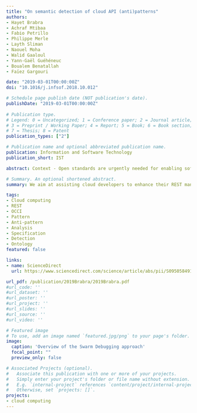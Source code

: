 ```yaml
---
title: "On semantic detection of cloud API (anti)patterns"
authors:
- Hayet Brabra
- Achraf Mtibaa
- Fabio Petrillo
- Philippe Merle
- Layth Sliman
- Naouel Moha
- Walid Gaaloul
- Yann-Gaël Guéhéneuc
- Boualem Benatallah
- Faïez Gargouri

date: "2019-03-01T00:00:00Z"
doi: "10.1016/j.infsof.2018.10.012"

# Schedule page publish date (NOT publication's date).
publishDate: "2019-03-01T00:00:00Z"
 
# Publication type.
# Legend: 0 = Uncategorized; 1 = Conference paper; 2 = Journal article;
# 3 = Preprint / Working Paper; 4 = Report; 5 = Book; 6 = Book section;
# 7 = Thesis; 8 = Patent
publication_types: ["2"]

# Publication name and optional abbreviated publication name.
publication: Information and Software Technology
publication_short: IST

abstract: Context - Open standards are urgently needed for enabling software interoperability in Cloud Computing. Open Cloud Computing Interface (OCCI) provides a set of best design principles to create interoperable REST management APIs. Although OCCI is the only standard addressing the management of any kind of cloud resources, it does not support a range of best principles related to REST design. This often worsens REST API quality by decreasing their understandability and reusability. Objective - We aim at assisting cloud developers to enhance their REST management APIs by providing a compliance evaluation of OCCI and REST best principles and a recommendation support to comply with these principles. Method - First, we leverage patterns and anti-patterns to drive respectively the good and poor practices of OCCI and REST best principles. Then, we propose a semantic-based approach for defining and detecting REST and OCCI (anti)patterns and providing a set of correction recommendations to comply with both REST and OCCI best principles. We validated this approach by applying it on cloud REST APIs and evaluating its accuracy, usefulness and extensibility. Results - We found that our approach accurately detects OCCI and REST(anti)patterns and provides useful recommendations. According to the compliance results, we reveal that there is no widespread adoption of OCCI principles in existing APIs. In contrast, these APIs have reached an acceptable level of maturity regarding REST principles. Conclusion - Our approach provides an effective and extensible technique for defining and detecting OCCI and REST (anti)patterns in Cloud REST APIs. Cloud software developers can benefit from our approach and defined principles to accurately evaluate their APIs from OCCI and REST perspectives. This contributes in designing interoperable, understandable, and reusable Cloud management APIs. Thank to the compliance analysis and the recommendation support, we also contribute to improving these APIs, which make them more straightforward.

# Summary. An optional shortened abstract.
summary: We aim at assisting cloud developers to enhance their REST management APIs by providing a compliance evaluation of OCCI and REST best principles and a recommendation support to comply with these principles.

tags:
- Cloud computing
- REST
- OCCI
- Pattern
- Anti-pattern
- Analysis
- Specification
- Detection
- Ontology
featured: false

links:
- name: ScienceDirect
  url: https://www.sciencedirect.com/science/article/abs/pii/S095058491830226X

url_pdf: /publication/2019Brabra/2019Brabra.pdf
#url_code: ''
#url_dataset: ''
#url_poster: ''
#url_project: ''
#url_slides: ''
#url_source: ''
#url_video: ''

# Featured image
# To use, add an image named `featured.jpg/png` to your page's folder. 
image:
  caption: 'Overview of the Swarm Debugging approach'
  focal_point: ""
  preview_only: false

# Associated Projects (optional).
#   Associate this publication with one or more of your projects.
#   Simply enter your project's folder or file name without extension.
#   E.g. `internal-project` references `content/project/internal-project/index.md`.
#   Otherwise, set `projects: []`.
projects:
- cloud computing
---
```

